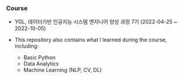 ### Course

- YGL, 데이터기반 인공지능 시스템 엔지니어 양성 과정 7기 (2022-04-25 ~ 2022-10-05)
  
- This repository also contains what I learned during the course, including:
  
  - Basic Python
  - Data Analytics
  - Machine Learning (NLP, CV, DL)
